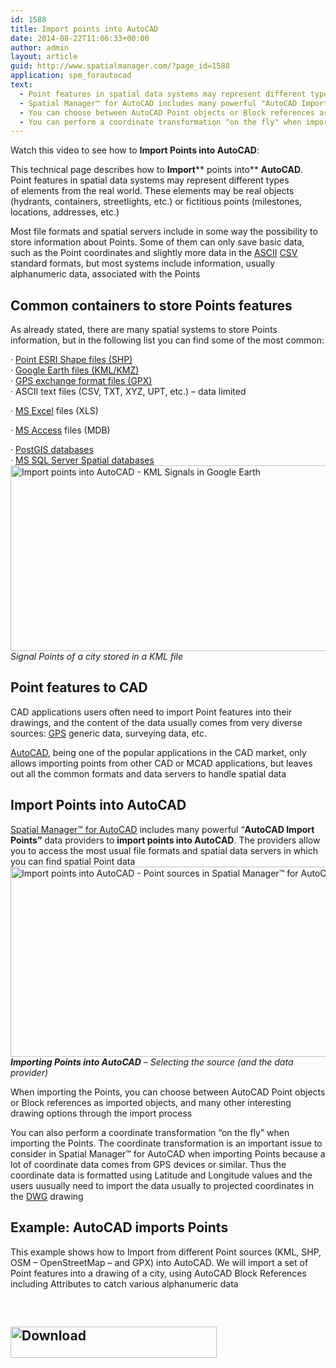 ```yaml
---
id: 1588
title: Import points into AutoCAD
date: 2014-08-22T11:06:33+00:00
author: admin
layout: article
guid: http://www.spatialmanager.com/?page_id=1588
application: spm_forautocad
text:
  - Point features in spatial data systems may represent different types of elements from the real world
  - Spatial Manager™ for AutoCAD includes many powerful "AutoCAD Import Points" data providers to import points into AutoCAD
  - You can choose between AutoCAD Point objects or Block references as imported objects, and many other interesting drawing options through the import process
  - You can perform a coordinate transformation "on the fly" when importing
---
```

Watch this video to see how to **Import Points into AutoCAD**:



<span class="hps">This technical page</span> <span class="hps">describes how</span> <span class="hps">to <strong>Import</strong></span>** points <span class="hps">into</span>** <span class="hps"><strong>AutoCAD</strong>. Point features in spatial data systems may <span class="hps alt-edited">represent different types of</span> <span class="hps">elements from the real</span> <span class="hps">world. These elements may be real objects (hydrants, containers, <span class="hps">streetlights, etc.) or <span class="hps">fictitious</span> points (milestones, locations, addresses, etc.)</span></span></span>

<span class="hps alt-edited">Most</span> file <span class="hps">formats</span> <span class="hps">and</span> <span class="hps">spatial servers</span> <span class="hps">include</span> in some way <span class="hps">the possibility to store</span> <span class="hps">information about</span> <span class="hps">Points. Some of them can only save basic data, such as the Point coordinates <span class="hps">and</span> <span class="hps alt-edited">slightly more data</span> in the <a title="ASCII in Wikipedia" href="http://en.wikipedia.org/wiki/Ascii" target="_blank" rel="nofollow">ASCII</a> <a title="CSV in Wikipedia" href="http://en.wikipedia.org/wiki/Comma-separated_values" target="_blank" rel="nofollow">CSV</a> standard formats, <span class="hps alt-edited">but most</span> <span class="hps">systems</span> include<span class="hps"> information</span>, usually <span class="hps">alphanumeric</span> data, <span class="hps">associated</span> <span class="hps">with</span> <span class="hps">the Points</span></span>

## <span class="hps alt-edited">Common containers</span> to store Points features

<span class="hps">As</span> <span class="hps alt-edited">already stated</span>, there are many <span class="hps">spatial systems</span> <span class="hps alt-edited">to store</span> Points <span class="hps">information, <span class="hps">but</span> <span class="hps">in</span> <span class="hps alt-edited">the following list</span> <span class="hps alt-edited">you can find some of</span> <span class="hps alt-edited">the most common</span>:</span>

· <a title="Shapefile in WIkipedia" href="http://en.wikipedia.org/wiki/Shapefile" target="_blank" rel="nofollow">Point ESRI Shape files (SHP)<br /> </a>· <a title="KML/KMZ in Wikipedia" href="http://en.wikipedia.org/wiki/Kml" target="_blank" rel="nofollow">Google Earth files (KML/KMZ)<br /> </a>· <a title="GPX in Wikipedia" href="http://en.wikipedia.org/wiki/GPS_eXchange_Format" target="_blank" rel="nofollow">GPS exchange format files (GPX)<br /> </a>· ASCII text files (CSV, TXT, XYZ, UPT, etc.) &#8211; data limited
  
· <a title="MS Excel product page" href="http://office.microsoft.com/en-us/excel/" target="_blank" rel="nofollow"><span class="hps">MS</span> </a><span class="hps"><a title="MS Excel product page" href="http://office.microsoft.com/en-us/excel/" target="_blank" rel="nofollow">Excel</a></span> files (XLS)
  
· <a title="MS Access product page" href="http://office.microsoft.com/en-us/access/" target="_blank" rel="nofollow">MS Access</a> files (MDB)
  
· <a title="PostGIS in Wikipedia" href="http://en.wikipedia.org/wiki/Postgis" target="_blank" rel="nofollow">PostGIS databases<br /> </a>· <a title="MS SQL Server product page" href="http://www.microsoft.com/en-us/server-cloud/products/sql-server/default.aspx" target="_blank" rel="nofollow">MS SQL Server Spatial databases</a> <a href="http://www.spatialmanager.com/wp-content/uploads/2014/08/Import-points-into-AutoCAD-KML-Signals.png" target="_blank" rel="nofollow"><img class="aligncenter size-large wp-image-1594" src="http://www.spatialmanager.com/wp-content/uploads/2014/08/Import-points-into-AutoCAD-KML-Signals-1024x487.png" alt="Import points into AutoCAD - KML Signals in Google Earth" width="625" height="297" srcset="http://www.spatialmanager.com/wp-content/uploads/2014/08/Import-points-into-AutoCAD-KML-Signals-1024x487.png 1024w, http://www.spatialmanager.com/wp-content/uploads/2014/08/Import-points-into-AutoCAD-KML-Signals-300x142.png 300w, http://www.spatialmanager.com/wp-content/uploads/2014/08/Import-points-into-AutoCAD-KML-Signals-624x296.png 624w, http://www.spatialmanager.com/wp-content/uploads/2014/08/Import-points-into-AutoCAD-KML-Signals.png 1564w" sizes="(max-width: 625px) 100vw, 625px" /></a>_Signal Points of a city stored in a KML file_

## Point features to CAD

CAD applications users often need to import Point features into their drawings, and the content of the data usually comes from very diverse sources: <a title="GPS in Wikipedia" href="http://en.wikipedia.org/wiki/Gps" target="_blank" rel="nofollow">GPS</a> generic data, surveying data, etc.

<a title="AutoCAD product page" href="http://www.autodesk.com/products/autocad/overview" target="_blank" rel="nofollow">AutoCAD</a>, being one of the popular applications in the CAD market, <span class="hps">only allows</span> <span class="hps">importing points</span> <span class="hps">from</span> <span class="hps">other CAD or MCAD applications</span>, <span class="hps">but leaves out</span> <span class="hps">all the</span> common <span class="hps">formats and</span> data <span class="hps">servers to handle</span> <span class="hps">spatial data</span>

## Import Points into AutoCAD

<a title="Spatial Manager™ for AutoCAD product page" href="http://www.spatialmanager.com/spm-forautocad/" target="_blank" rel="nofollow">Spatial Manager™ for AutoCAD</a> includes many powerful &#8220;**AutoCAD Import Points&#8221;** data providers to **import points into AutoCAD**. The providers allow you to access the most usual file formats and spatial data servers <span class="hps alt-edited">in which</span> <span class="hps">you can find</span> spatial Point data <a href="http://www.spatialmanager.com/wp-content/uploads/2014/08/Import-points-into-AutoCAD-Point-sources.png" target="_blank" rel="nofollow"><img class="aligncenter size-full wp-image-1595" src="http://www.spatialmanager.com/wp-content/uploads/2014/08/Import-points-into-AutoCAD-Point-sources.png" alt="Import points into AutoCAD - Point sources in Spatial Manager™ for AutoCAD" width="681" height="304" srcset="http://www.spatialmanager.com/wp-content/uploads/2014/08/Import-points-into-AutoCAD-Point-sources.png 681w, http://www.spatialmanager.com/wp-content/uploads/2014/08/Import-points-into-AutoCAD-Point-sources-300x133.png 300w, http://www.spatialmanager.com/wp-content/uploads/2014/08/Import-points-into-AutoCAD-Point-sources-624x278.png 624w" sizes="(max-width: 681px) 100vw, 681px" /></a>_**Importing Points into AutoCAD** &#8211; Selecting the source (and the data provider)_

When importing the Points, you can choose between AutoCAD Point objects or Block references as imported objects, and many other interesting drawing options through the import process

You can also perform a coordinate transformation &#8220;on the fly&#8221; when importing the Points. The coordinate transformation is an important issue to consider in Spatial Manager™ for AutoCAD when importing Points because a lot of coordinate data comes from GPS devices or similar. Thus the coordinate data is formatted using Latitude and Longitude values and the users uusually need to import the data usually to projected coordinates in the <a title="DWG in Wikipedia" href="http://en.wikipedia.org/wiki/Dwg" target="_blank" rel="nofollow">DWG</a> drawing

## Example: AutoCAD imports Points

This example shows how to Import from different Point sources (KML, SHP, OSM &#8211; OpenStreetMap &#8211; and GPX) into AutoCAD. We will import a set of Point features into a drawing of a city, using AutoCAD Block References including Attributes to catch various alphanumeric data

&nbsp;

<h2 style="text-align: justify;">
  <a href="http://www.spatialmanager.com/download/spatial-manager-autocad/" target="_blank" rel="nofollow"><img class="aligncenter wp-image-3306 size-full" src="http://www.spatialmanager.com/wp-content/uploads/2016/06/Download.png" alt="Download" width="330" height="50" srcset="http://www.spatialmanager.com/wp-content/uploads/2016/06/Download.png 330w, http://www.spatialmanager.com/wp-content/uploads/2016/06/Download-300x45.png 300w" sizes="(max-width: 330px) 100vw, 330px" /></a>
</h2>
